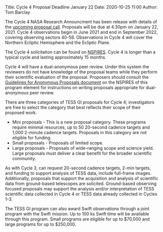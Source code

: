 Title: Cycle 4 Proposal Deadline January 22
Date: 2020-10-25 11:00
Author: Tom Barclay

The Cycle 4 NASA Research Announcment has been release with details of the [upcoming proposal call](proposing-investigations.html). Proposals will be due at 4.30pm on January 22, 2021. Cycle 4 observations begin in June 2021 and end in September 2022, covering observing sectors 40-56. Observations in Cycle 4 will cover the Northern Ecliptic Hemisphere and the Ecliptic Plane.

The Cycle 4 solicitation can be found on [NSPIRES](https://nspires.nasaprs.com/external/solicitations/summary!init.do?solId={4B9CAAB3-D398-183A-B1F3-EF963DF415C7}&path=open). Cycle 4 is longer than a typical cycle and lasting approximately 15 months.

Cycle 4 will have a dual-anonymous peer review. Under this system the reviewers do not have knowledge of the proposal teams while they perform their scientific evaluation of the proposal. Proposers should consult the [Guidelines for Anonymous Proposals document](https://nspires.nasaprs.com/external/viewrepositorydocument/cmdocumentid=736703/solicitationId=%7B4B9CAAB3-D398-183A-B1F3-EF963DF415C7%7D/viewSolicitationDocument=1/Guidelines%20for%20Anonymous%20Proposals%20DAPR%20Doc%20Astro%20GO%20Programs.pdf) on the NSPIRES of this program element for instructions on writing proposals appropriate for dual-anonymous peer review.

There are three categories of TESS GI proposals for Cycle 4; investigators are free to select the category that best reflects their scope of their proposed work. 

* Mini proposals - This is a new proposal category. These programs require minimal resources, up to 50 20-second cadence targets and 1,000 2-minute cadence targets. Proposals in this category are not eligible for funding.
* Small proposals - Proposals of limited scope.
* Large proposals - Proposals of wide-ranging scope and science yield. Large proposals must deliver a clear benefit for the broader scientific community.

As with Cycle 3, can request 20-second cadence targets, 2-min targets, and funding to support analysis of TESS data, include full-frame images. Additionally, proposals that support the acquisition and analysis of scientific data from ground-based telescopes are solicited. Ground-based observing focused proposals may support the analysis and/or interpretation of TESS scientific data collected in Cycle 4 or TESS data already collected in Cycles 1-3.

The TESS GI program can also award Swift observations through a joint program with the Swift mission. Up to 100 ks Swift time will be available through this program. Small programs are eligible for up to $70,000 and large programs for up to $250,000.
